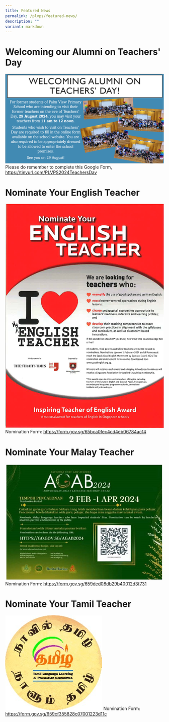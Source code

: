 ```yaml
---
title: Featured News
permalink: /plvps/featured-news/
description: ""
variant: markdown
---
```

# Welcoming our Alumni on Teachers' Day
![](/images/Alumni_Trs_Day_2024.png)
Please do remember to complete this Google Form,
https://tinyurl.com/PLVPS2024TeachersDay


# Nominate Your English Teacher


![](/images/Nominate_Eng_Teacher.jpg)
Nomination Form: https://form.gov.sg/65bca0fec4cd4eb06784ac14
								 
								 
								 
# Nominate Your Malay Teacher
![](/images/Nominate_Malay_Teacher.jpeg)
Nomination Form: https://form.gov.sg/659ded08db29b40012d3f731

# Nominate Your Tamil Teacher
![](/images/Nominate_Tamil_Teacher.png)
Nomination Form:  https://form.gov.sg/659cf355828c07001223d11c